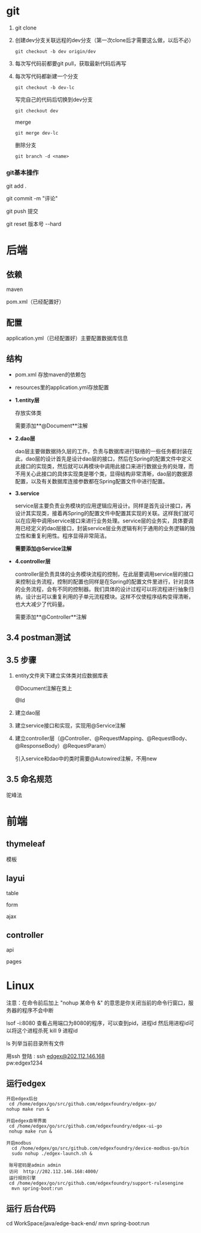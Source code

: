 # git

1. git clone

2. 创建dev分支关联远程的dev分支（第一次clone后才需要这么做，以后不必）

   ```shell
   git checkout -b dev origin/dev
   ```

3. 每次写代码前都要git pull，获取最新代码后再写

4. 每次写代码都新建一个分支

   ```shell
   git checkout -b dev-lc
   ```

   写完自己的代码后切换到dev分支

   ```shell
   git checkout dev  
   ```

   merge

   ```shell
   git merge dev-lc
   ```

   删除分支

   ```shell
   git branch -d <name>
   ```

### git基本操作

git add .

git commit  -m "评论"

git push 提交

git reset 版本号 --hard



# 后端

## 依赖

maven

pom.xml（已经配置好）

## 配置

application.yml（已经配置好）主要配置数据库信息

## 结构

- pom.xml 存放maven的依赖包

- resources里的application.yml存放配置

- **1.entity层** 

  存放实体类

  需要添加**@Document**注解

- **2.dao层**

  dao层主要做数据持久层的工作，负责与数据库进行联络的一些任务都封装在此，dao层的设计首先是设计dao层的接口，然后在Spring的配置文件中定义此接口的实现类，然后就可以再模块中调用此接口来进行数据业务的处理，而不用关心此接口的具体实现类是哪个类，显得结构非常清晰，dao层的数据源配置，以及有关数据库连接参数都在Spring配置文件中进行配置。

- **3.service**

  service层主要负责业务模块的应用逻辑应用设计。同样是首先设计接口，再设计其实现类，接着再Spring的配置文件中配置其实现的关联。这样我们就可以在应用中调用service接口来进行业务处理。service层的业务实，具体要调用已经定义的dao层接口，封装service层业务逻辑有利于通用的业务逻辑的独立性和重复利用性。程序显得非常简洁。

  **需要添加@Service注解**

- **4.controller层**

  controller层负责具体的业务模块流程的控制，在此层要调用service层的接口来控制业务流程，控制的配置也同样是在Spring的配置文件里进行，针对具体的业务流程，会有不同的控制器。我们具体的设计过程可以将流程进行抽象归纳，设计出可以重复利用的子单元流程模块。这样不仅使程序结构变得清晰，也大大减少了代码量。

  需要添加**@Controller**注解

## 3.4 postman测试

## 3.5 步骤

1. entity文件夹下建立实体类对应数据库表

   @Document注解在类上

   @Id 

2. 建立dao层

3. 建立service接口和实现，实现用@Service注解

4. 建立controller层（@Controller、@RequestMapping、@RequestBody、@ResponseBody）@RequestParam）

   引入service和dao中的类时需要@Autowired注解，不用new

## 3.5 命名规范 

驼峰法

# 前端

## thymeleaf

模板

## layui

table

form

ajax

## controller

api

pages

# Linux
注意：在命令前后加上  "nohup 某命令 &"  的意思是你关闭当前的命令行窗口，服务器的程序不会中断

lsof -i:8080    查看占用端口为8080的程序，可以查到pid，进程id
然后用进程id可以将这个进程杀死    kill 9 进程id

ls 列举当前目录所有文件

用ssh 登陆  :
    ssh edgex@202.112.146.168   
    pw:edgex1234
 ## 运行edgex
    开启edgex后台
     cd /home/edgex/go/src/github.com/edgexfoundry/edgex-go/
    nohup make run &

    开启edgex自带界面
     cd /home/edgex/go/src/github.com/edgexfoundry/edgex-ui-go
     nohup make run &

    开启modbus
      cd /home/edgex/go/src/github.com/edgexfoundry/device-modbus-go/bin
      sudo nohup ./edgex-launch.sh &

     账号密码是admin admin
     访问  http://202.112.146.168:4000/
     运行规则引擎
     cd /home/edgex/go/src/github.com/edgexfoundry/support-rulesengine
      mvn spring-boot:run
 ## 运行 后台代码
 cd WorkSpace/java/edge-back-end/
 mvn spring-boot:run
 
 
    

